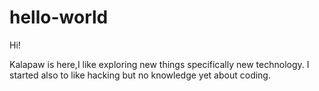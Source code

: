 # hello-world

Hi!

Kalapaw is here,I like exploring new things specifically new technology. 
I started also to like hacking but no knowledge yet about coding.
